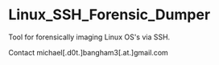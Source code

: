 # Linux_SSH_Forensic_Dumper

Tool for forensically imaging Linux OS's via SSH.

Contact
michael[.d0t.]bangham3[.at.]gmail.com



